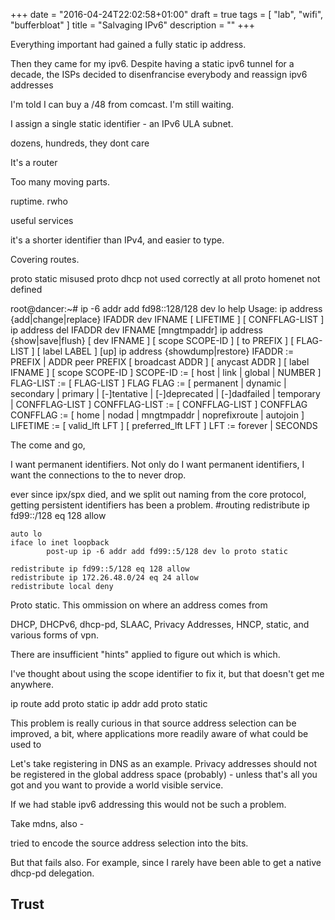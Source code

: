 +++
date = "2016-04-24T22:02:58+01:00"
draft = true
tags = [ "lab", "wifi", "bufferbloat" ]
title = "Salvaging IPv6"
description = ""
+++

Everything important had gained a fully static ip address.

Then they came for my ipv6. Despite having a static ipv6 tunnel for
a decade, the ISPs decided to disenfrancise everybody and reassign
ipv6 addresses

I'm told I can buy a /48 from comcast. I'm still waiting.

I assign a single static identifier - an IPv6 ULA subnet.

dozens, hundreds, they dont care

It's a router

Too many moving parts.

ruptime. rwho

useful services

it's a shorter identifier than IPv4, and easier to type.

Covering routes.

proto static misused
proto dhcp not used correctly at all
proto homenet not defined

root@dancer:~# ip -6 addr add fd98::128/128 dev lo help
Usage: ip address {add|change|replace} IFADDR dev IFNAME [ LIFETIME ]
                                                      [ CONFFLAG-LIST ]
       ip address del IFADDR dev IFNAME [mngtmpaddr]
       ip address {show|save|flush} [ dev IFNAME ] [ scope SCOPE-ID ]
                            [ to PREFIX ] [ FLAG-LIST ] [ label LABEL ] [up]
       ip address {showdump|restore}
IFADDR := PREFIX | ADDR peer PREFIX
          [ broadcast ADDR ] [ anycast ADDR ]
          [ label IFNAME ] [ scope SCOPE-ID ]
SCOPE-ID := [ host | link | global | NUMBER ]
FLAG-LIST := [ FLAG-LIST ] FLAG
FLAG  := [ permanent | dynamic | secondary | primary |
           [-]tentative | [-]deprecated | [-]dadfailed | temporary |
           CONFFLAG-LIST ]
CONFFLAG-LIST := [ CONFFLAG-LIST ] CONFFLAG
CONFFLAG  := [ home | nodad | mngtmpaddr | noprefixroute | autojoin ]
LIFETIME := [ valid_lft LFT ] [ preferred_lft LFT ]
LFT := forever | SECONDS

The come and go, 

I want permanent identifiers. Not only do I want permanent identifiers,
I want the connections to the to never drop.

ever since ipx/spx died, and we split out naming from the core protocol,
getting persistent identifiers has been a problem.
#routing
redistribute ip fd99::/128 eq 128 allow 


```
auto lo
iface lo inet loopback
        post-up ip -6 addr add fd99::5/128 dev lo proto static
```

```
redistribute ip fd99::5/128 eq 128 allow
redistribute ip 172.26.48.0/24 eq 24 allow
redistribute local deny
```

Proto static. This ommission on where an address comes from 

DHCP, DHCPv6, dhcp-pd, SLAAC, Privacy Addresses, HNCP, static, and various
forms of vpn.

There are insufficient "hints" applied to figure out which is which.

I've thought about using the scope identifier to fix it, but that
doesn't get me anywhere.

ip route add proto static
ip addr add proto static

This problem is really curious in that source address selection can be 
improved, a bit, where applications more readily aware of what could be
used to

Let's take registering in DNS as an example. Privacy addresses should
not be registered in the global address space (probably) - unless that's
all you got and you want to provide a world visible service.

If we had stable ipv6 addressing this would not be such a problem.

Take mdns, also  - 

tried to encode the source address selection into the bits.

But that fails also. For example, since I rarely have been able to get
a native dhcp-pd delegation.

##  

## Trust


